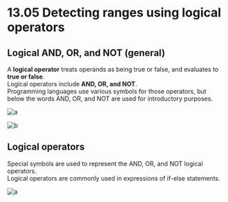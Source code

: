 # 13.05 Detecting ranges using logical operators

## Logical AND, OR, and NOT (general)
A **logical operator** treats operands as being true or false, and evaluates to **true or false**.   
Logical operators include **AND, OR, and NOT**.   
Programming languages use various symbols for those operators, but below the words AND, OR, and NOT are used for introductory purposes.   

![a](https://github.com/ijaejun1025/CIS224-Computer_Architecture/assets/154036705/99d4b74d-7d70-4ebc-b313-031b202ad700)

![b](https://github.com/ijaejun1025/CIS224-Computer_Architecture/assets/154036705/b4c5b784-8fc2-46ad-ab48-e9ac0d02279f)

## Logical operators
Special symbols are used to represent the AND, OR, and NOT logical operators.   
Logical operators are commonly used in expressions of if-else statements.   

![a](https://github.com/ijaejun1025/CIS224-Computer_Architecture/assets/154036705/904577f0-7908-49e0-b5fc-0780c8c7d4ab)
